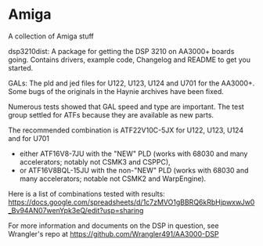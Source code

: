 # Amiga
A collection of Amiga stuff

dsp3210dist: A package for getting the DSP 3210 on AA3000+ boards going. Contains drivers, example code, Changelog and README to get you started.

GALs: The pld and jed files for U122, U123, U124 and U701 for the AA3000+. Some bugs of the originals in the Haynie archives have been fixed. 

Numerous tests showed that GAL speed and type are important. The test group settled for ATFs because they are available as new parts.

The recommended combination is ATF22V10C-5JX for U122, U123, U124 and for U701 
- either ATF16V8-7JU with the "NEW" PLD (works with 68030 and many accelerators; notably not CSMK3 and CSPPC), 
- or ATF16V8BQL-15JU with the non-"NEW" PLD (works with 68030 and many accelerators; notable not CSMK2 and WarpEngine).

Here is a list of combinations tested with results:
https://docs.google.com/spreadsheets/d/1c7zMVO1gBBRQ6kRbHjpwxwJw0_Bv94AN07wenYpk3eQ/edit?usp=sharing

For more information and documents on the DSP in question, see Wrangler's repo at https://github.com/Wrangler491/AA3000-DSP
